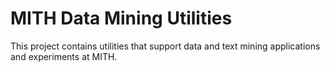 MITH Data Mining Utilities
==========================

This project contains utilities that support data and text mining applications
and experiments at MITH.

